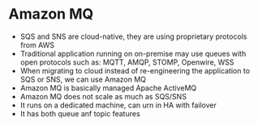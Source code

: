 # Amazon MQ

- SQS and SNS are cloud-native, they are using proprietary protocols from AWS
- Traditional application running on on-premise may use queues with open protocols such as: MQTT, AMQP, STOMP, Openwire, WSS
- When migrating to cloud instead of re-engineering the application to SQS or SNS, we can use Amazon MQ
- Amazon MQ is basically managed Apache ActiveMQ
- Amazon MQ does not scale as much as SQS/SNS
- It runs on a dedicated machine, can urn in HA with failover
- It has both queue anf topic features
